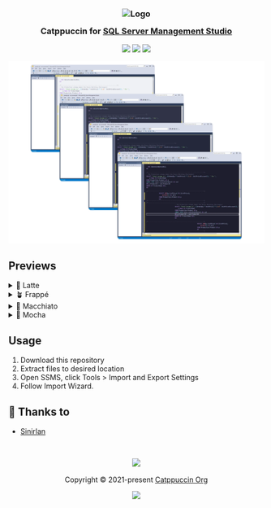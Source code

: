<h3 align="center">
	<img src="https://raw.githubusercontent.com/catppuccin/catppuccin/main/assets/logos/exports/1544x1544_circle.png" width="100" alt="Logo"/><br/>
	<img src="https://raw.githubusercontent.com/catppuccin/catppuccin/main/assets/misc/transparent.png" height="30" width="0px"/>
	Catppuccin for <a href="https://learn.microsoft.com/en-us/sql/ssms/download-sql-server-management-studio-ssms?view=sql-server-ver16">SQL Server Management Studio</a>
	<img src="https://raw.githubusercontent.com/catppuccin/catppuccin/main/assets/misc/transparent.png" height="30" width="0px"/>
</h3>

<p align="center">
	<a href="https://github.com/Sinirlan/sql-server-management-studio/stargazers"><img src="https://img.shields.io/github/stars/Sinirlan/sql-server-management-studio?style=for-the-badge&labelColor=%23363a4f&color=b7bdf8"></a>
	<a href="https://github.com/Sinirlan/sql-server-management-studio/issues"><img src="https://img.shields.io/github/issues/sinirlan/sql-server-management-studio?style=for-the-badge&labelColor=363a4f&color=f5a97f"></a>
	<a href="https://github.com/Sinirlan/sql-server-management-studio/contributors"><img src="https://img.shields.io/github/contributors/sinirlan/sql-server-management-studio?colorA=363a4f&colorB=a6da95&style=for-the-badge"></a>
</p>

<p align="center">
	<img src="https://raw.githubusercontent.com/Sinirlan/sql-server-management-studio/main/assets/previews/preview.webp"/>
</p>

## Previews

<details>
<summary>🌻 Latte</summary>
<img src="https://raw.githubusercontent.com/Sinirlan/sql-server-management-studio/main/assets/previews/latte.webp"/>
</details>
<details>
<summary>🪴 Frappé</summary>
<img src="https://raw.githubusercontent.com/Sinirlan/sql-server-management-studio/main/assets/previews/frappe.webp"/>
</details>
<details>
<summary>🌺 Macchiato</summary>
<img src="https://raw.githubusercontent.com/Sinirlan/sql-server-management-studio/main/assets/previews/macchiato.webp"/>
</details>
<details>
<summary>🌿 Mocha</summary>
<img src="https://raw.githubusercontent.com/Sinirlan/sql-server-management-studio/main/assets/previews/moccha.webp"/>
</details>

## Usage

1. Download this repository
2. Extract files to desired location
3. Open SSMS, click Tools > Import and Export Settings
4. Follow Import Wizard.

## 💝 Thanks to

- [Sinirlan](https://github.com/Sinirlan)

&nbsp;

<p align="center">
	<img src="https://raw.githubusercontent.com/catppuccin/catppuccin/main/assets/footers/gray0_ctp_on_line.svg?sanitize=true" />
</p>

<p align="center">
	Copyright &copy; 2021-present <a href="https://github.com/catppuccin" target="_blank">Catppuccin Org</a>
</p>

<p align="center">
	<a href="https://github.com/catppuccin/catppuccin/blob/main/LICENSE"><img src="https://img.shields.io/static/v1.svg?style=for-the-badge&label=License&message=MIT&logoColor=d9e0ee&colorA=363a4f&colorB=b7bdf8"/></a>
</p>
